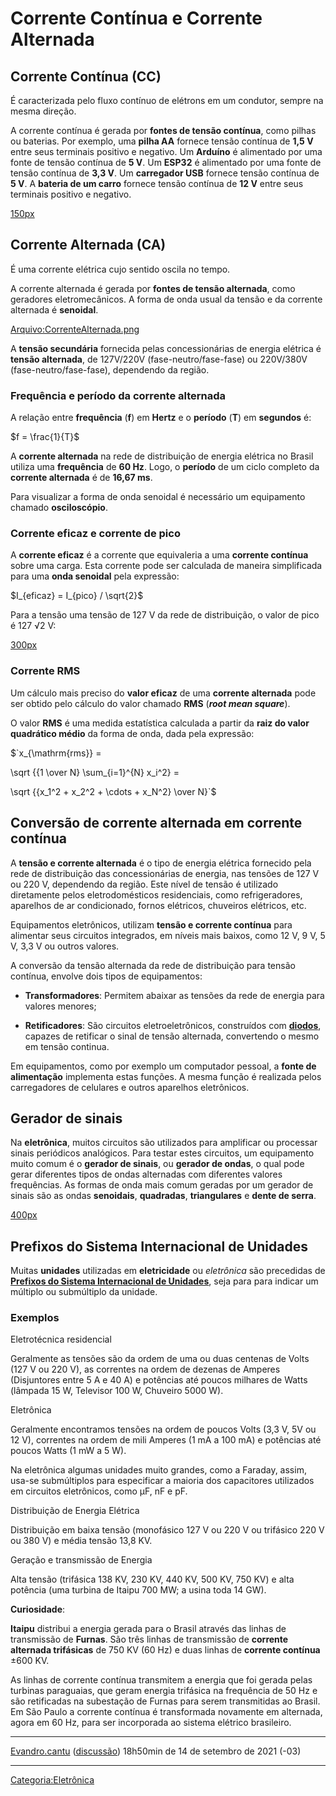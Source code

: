 # Corrente Contínua e Corrente Alternada

## Corrente Contínua (CC)

É caracterizada pelo fluxo contínuo de elétrons em um condutor, sempre na mesma direção.

A corrente contínua é gerada por **fontes de tensão contínua**, como pilhas ou baterias. Por exemplo, uma **pilha AA** fornece tensão contínua de **1,5 V** entre seus terminais positivo e negativo. Um **Arduíno** é alimentado por uma fonte de tensão contínua de **5 V**. Um **ESP32** é alimentado por uma fonte de tensão contínua de **3,3 V**. Um **carregador USB** fornece tensão contínua de **5 V**. A **bateria de um carro** fornece tensão contínua de **12 V** entre seus terminais positivo e negativo.

<a href="Arquivo:PilhaAA.png" class="wikilink" title="150px">150px</a>

## Corrente Alternada (CA)

É uma corrente elétrica cujo sentido oscila no tempo.

A corrente alternada é gerada por **fontes de tensão alternada**, como geradores eletromecânicos. A forma de onda usual da tensão e da corrente alternada é **senoidal**.

<a href="Arquivo:CorrenteAlternada.png" class="wikilink" title="Arquivo:CorrenteAlternada.png">Arquivo:CorrenteAlternada.png</a>

A **tensão secundária** fornecida pelas concessionárias de energia elétrica é **tensão alternada**, de 127V/220V (fase-neutro/fase-fase) ou 220V/380V (fase-neutro/fase-fase), dependendo da região.

### Frequência e período da corrente alternada

A relação entre **frequência** (**f**) em **Hertz** e o **período** (**T**) em **segundos** é:

$`f = \frac{1}{T}`$

A **corrente alternada** na rede de distribuição de energia elétrica no Brasil utiliza uma **frequência** de **60 Hz**. Logo, o **período** de um ciclo completo da **corrente alternada** é de **16,67 ms**.

Para visualizar a forma de onda senoidal é necessário um equipamento chamado **osciloscópio**.

### Corrente eficaz e corrente de pico

A **corrente eficaz** é a corrente que equivaleria a uma **corrente contínua** sobre uma carga. Esta corrente pode ser calculada de maneira simplificada para uma **onda senoidal** pela expressão:

$`I_{eficaz} = I_{pico} / \sqrt{2}`$` `

Para a tensão uma tensão de 127 V da rede de distribuição, o valor de pico é 127 √2 V:

<a href="Arquivo:TensaoAC.png" class="wikilink" title="300px">300px</a>

### Corrente RMS

Um cálculo mais preciso do **valor eficaz** de uma **corrente alternada** pode ser obtido pelo cálculo do valor chamado **RMS** (***root mean square***).

O valor **RMS** é uma medida estatística calculada a partir da **raiz do valor quadrático médio** da forma de onda, dada pela expressão:

$`x_{\mathrm{rms}} =
 \sqrt {{1 \over N} \sum_{i=1}^{N} x_i^2} =
 \sqrt {{x_1^2 + x_2^2 + \cdots + x_N^2} \over N}`$

## Conversão de corrente alternada em corrente contínua

A **tensão e corrente alternada** é o tipo de energia elétrica fornecido pela rede de distribuição das concessionárias de energia, nas tensões de 127 V ou 220 V, dependendo da região. Este nível de tensão é utilizado diretamente pelos eletrodomésticos residenciais, como refrigeradores, aparelhos de ar condicionado, fornos elétricos, chuveiros elétricos, etc.

Equipamentos eletrônicos, utilizam **tensão e corrente contínua** para alimentar seus circuitos integrados, em níveis mais baixos, como 12 V, 9 V, 5 V, 3,3 V ou outros valores.

A conversão da tensão alternada da rede de distribuição para tensão contínua, envolve dois tipos de equipamentos:

- **Transformadores**: Permitem abaixar as tensões da rede de energia para valores menores;
- **Retificadores**: São circuitos eletroeletrônicos, construídos com <a href="Diodos" class="wikilink" title="diodos"><strong>diodos</strong></a>, capazes de retificar o sinal de tensão alternada, convertendo o mesmo em tensão continua.

Em equipamentos, como por exemplo um computador pessoal, a **fonte de alimentação** implementa estas funções. A mesma função é realizada pelos carregadores de celulares e outros aparelhos eletrônicos.

## Gerador de sinais

Na **eletrônica**, muitos circuitos são utilizados para amplificar ou processar sinais periódicos analógicos. Para testar estes circuitos, um equipamento muito comum é o **gerador de sinais**, ou **gerador de ondas**, o qual pode gerar diferentes tipos de ondas alternadas com diferentes valores frequências. As formas de onda mais comum geradas por um gerador de sinais são as ondas **senoidais**, **quadradas**, **triangulares** e **dente de serra**.

<a href="Arquivo:Formas_de_onda.jpeg" class="wikilink" title="400px">400px</a>

## Prefixos do Sistema Internacional de Unidades

Muitas **unidades** utilizadas em **eletricidade** ou *eletrônica* são precedidas de **[Prefixos do Sistema Internacional de Unidades](https://pt.wikipedia.org/wiki/Prefixos_do_Sistema_Internacional_de_Unidades)**, seja para para indicar um múltiplo ou submúltiplo da unidade.

### Exemplos

Eletrotécnica residencial  
Geralmente as tensões são da ordem de uma ou duas centenas de Volts (127 V ou 220 V), as correntes na ordem de dezenas de Amperes (Disjuntores entre 5 A e 40 A) e potências até poucos milhares de Watts (lâmpada 15 W, Televisor 100 W, Chuveiro 5000 W).

<!-- -->

Eletrônica  
Geralmente encontramos tensões na ordem de poucos Volts (3,3 V, 5V ou 12 V), correntes na ordem de mili Amperes (1 mA a 100 mA) e potências até poucos Watts (1 mW a 5 W).

Na eletrônica algumas unidades muito grandes, como a Faraday, assim, usa-se submúltiplos para especificar a maioria dos capacitores utilizados em circuitos eletrônicos, como μF, nF e pF.

<!-- -->

Distribuição de Energia Elétrica  
Distribuição em baixa tensão (monofásico 127 V ou 220 V ou trifásico 220 V ou 380 V) e média tensão 13,8 KV.

<!-- -->

Geração e transmissão de Energia  
Alta tensão (trifásica 138 KV, 230 KV, 440 KV, 500 KV, 750 KV) e alta potência (uma turbina de Itaipu 700 MW; a usina toda 14 GW).

<!-- -->

  
**Curiosidade**:

  
**Itaipu** distribui a energia gerada para o Brasil através das linhas de transmissão de **Furnas**. São três linhas de transmissão de **corrente alternada trifásicas** de 750 KV (60 Hz) e duas linhas de **corrente contínua** ±600 KV.

As linhas de corrente contínua transmitem a energia que foi gerada pelas turbinas paraguaias, que geram energia trifásica na frequência de 50 Hz e são retificadas na subestação de Furnas para serem transmitidas ao Brasil. Em São Paulo a corrente contínua é transformada novamente em alternada, agora em 60 Hz, para ser incorporada ao sistema elétrico brasileiro.

------------------------------------------------------------------------

<a href="Usuário:Evandro.cantu" class="wikilink" title="Evandro.cantu">Evandro.cantu</a> (<a href="Usuário_Discussão:Evandro.cantu" class="wikilink" title="discussão">discussão</a>) 18h50min de 14 de setembro de 2021 (-03)

------------------------------------------------------------------------

<a href="Categoria:Eletrônica" class="wikilink" title="Categoria:Eletrônica">Categoria:Eletrônica</a>
